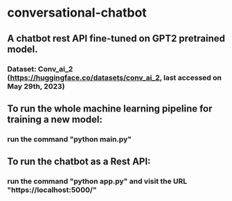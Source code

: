 # conversational-chatbot
## A chatbot rest API fine-tuned on GPT2 pretrained model.
### Dataset: Conv_ai_2 (https://huggingface.co/datasets/conv_ai_2, last accessed on May 29th, 2023) 

## To run the whole machine learning pipeline for training a new model:
### run the command "python main.py"

## To run the chatbot as a Rest API:
### run the command "python app.py" and visit the URL "https://localhost:5000/"

